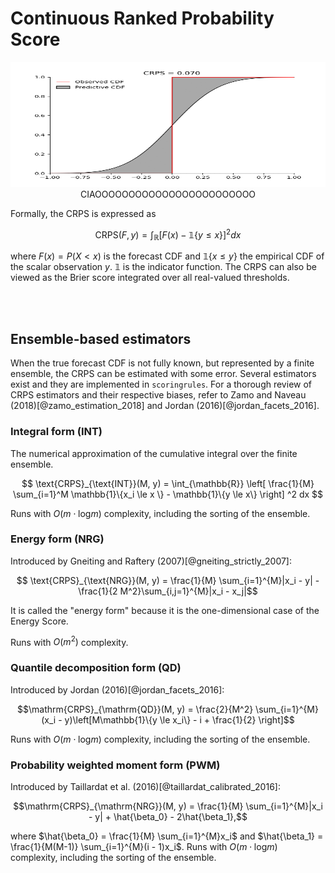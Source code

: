 # Continuous Ranked Probability Score


<p align="center">
  <img width="600" height="200" src="../../assets/animation.gif">
  CIAOOOOOOOOOOOOOOOOOOOOOOOO
</p>

Formally, the CRPS is expressed as

$$\text{CRPS}(F, y) = \int_{\mathbb{R}}[F(x)-\mathbb{1}\{y \le x\}]^2 dx$$

where $F(x) = P(X<x)$ is the forecast CDF and $\mathbb{1}\{x \le y\}$ the empirical CDF
of the scalar observation $y$. $\mathbb{1}$ is the indicator function. The CRPS can
also be viewed as the Brier score integrated over all real-valued thresholds.

<br/><br/>

## Ensemble-based estimators

When the true forecast CDF is not fully known, but represented by a finite ensemble, the CRPS can be estimated with some error. Several estimators exist and they are implemented in `scoringrules`. For a thorough review of CRPS estimators and their respective biases, refer to Zamo and Naveau (2018)[@zamo_estimation_2018] and Jordan (2016)[@jordan_facets_2016].

### Integral form (INT)

The numerical approximation of the cumulative integral over the finite ensemble.

$$ \text{CRPS}_{\text{INT}}(M, y) = \int_{\mathbb{R}} \left[ \frac{1}{M}
\sum_{i=1}^M \mathbb{1}\{x_i \le x \} - \mathbb{1}\{y \le x\}  \right] ^2 dx $$

Runs with $O(m\cdot\mathrm{log}m)$ complexity, including the sorting of the ensemble.

### Energy form (NRG)

Introduced by Gneiting and Raftery (2007)[@gneiting_strictly_2007]:

$$ \text{CRPS}_{\text{NRG}}(M, y) = \frac{1}{M} \sum_{i=1}^{M}|x_i - y| - \frac{1}{2 M^2}\sum_{i,j=1}^{M}|x_i - x_j|$$

 It is called the "energy form" because it is the one-dimensional case of the Energy Score.

Runs with $O(m^2)$ complexity.

### Quantile decomposition form (QD)

Introduced by Jordan (2016)[@jordan_facets_2016]:

$$\mathrm{CRPS}_{\mathrm{QD}}(M, y) = \frac{2}{M^2} \sum_{i=1}^{M}(x_i - y)\left[M\mathbb{1}\{y \le x_i\} - i + \frac{1}{2} \right]$$

Runs with $O(m\cdot\mathrm{log}m)$ complexity, including the sorting of the ensemble.

### Probability weighted moment form (PWM)

Introduced by Taillardat et al. (2016)[@taillardat_calibrated_2016]:

$$\mathrm{CRPS}_{\mathrm{NRG}}(M, y) = \frac{1}{M} \sum_{i=1}^{M}|x_i - y| + \hat{\beta_0} - 2\hat{\beta_1},$$

where $\hat{\beta_0} = \frac{1}{M} \sum_{i=1}^{M}x_i$ and $\hat{\beta_1} = \frac{1}{M(M-1)} \sum_{i=1}^{M}(i - 1)x_i$. Runs with $O(m\cdot\mathrm{log}m)$ complexity, including the sorting of the ensemble.


<br/><br/>
